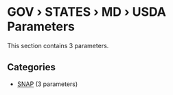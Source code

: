 # GOV › STATES › MD › USDA Parameters

This section contains 3 parameters.

## Categories

- [SNAP](snap/index.md) (3 parameters)
